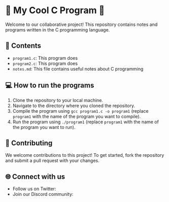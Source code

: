 # 📝 My Cool C Program 🚀

Welcome to our collaborative project! This repository contains notes and programs written in the C programming language.

## 📜 Contents

- `program1.c`: This program does 
- `program2.c`: This program does 
- `notes.md`: This file contains useful notes about C programming

## 💻 How to run the programs

1. Clone the repository to your local machine.
2. Navigate to the directory where you cloned the repository.
3. Compile the program using `gcc program1.c -o program1` (replace `program1` with the name of the program you want to compile).
4. Run the program using `./program1` (replace `program1` with the name of the program you want to run).

## 🤝 Contributing

We welcome contributions to this project! To get started, fork the repository and submit a pull request with your changes.

## 🌐 Connect with us

- Follow us on Twitter:
- Join our Discord community: 
